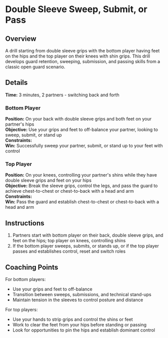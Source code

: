 # Double Sleeve Sweep, Submit, or Pass

## Overview
A drill starting from double sleeve grips with the bottom player having feet on the hips and the top player on their knees with shin grips. This drill develops guard retention, sweeping, submission, and passing skills from a classic open guard scenario.

## Details
**Time:** 3 minutes, 2 partners - switching back and forth  

### Bottom Player
**Position:** On your back with double sleeve grips and both feet on your partner's hips  
**Objective:** Use your grips and feet to off-balance your partner, looking to sweep, submit, or stand up  
**Constraints:**   
**Win:** Successfully sweep your partner, submit, or stand up to your feet with control  

### Top Player
**Position:** On your knees, controlling your partner's shins while they have double sleeve grips and feet on your hips  
**Objective:** Break the sleeve grips, control the legs, and pass the guard to achieve chest-to-chest or chest-to-back with a head and arm  
**Constraints:**  
**Win:** Pass the guard and establish chest-to-chest or chest-to-back with a head and arm  

## Instructions
1. Partners start with bottom player on their back, double sleeve grips, and feet on the hips; top player on knees, controlling shins
2. If the bottom player sweeps, submits, or stands up, or if the top player passes and establishes control, reset and switch roles

## Coaching Points
For bottom players:
- Use your grips and feet to off-balance
- Transition between sweeps, submissions, and technical stand-ups
- Maintain tension in the sleeves to control posture and distance

For top players:
- Use your hands to strip grips and control the shins or feet
- Work to clear the feet from your hips before standing or passing
- Look for opportunities to pin the hips and establish dominant control

